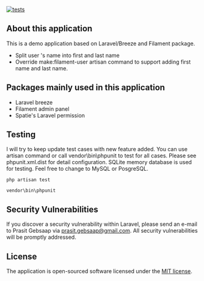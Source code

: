 [![tests](https://github.com/mycoding-academy/laravel-9-breeze-filament-demo/actions/workflows/run_tests.yml/badge.svg?branch=main)](https://github.com/mycoding-academy/laravel-9-breeze-filament-demo/actions/workflows/run_tests.yml)

## About this application
This is a demo application based on Laravel/Breeze and Filament package.

- Split user 's name into first and last name
- Override make:filament-user artisan command to support adding first name and last name.

## Packages mainly used in this application
- Laravel breeze
- Filament admin panel
- Spatie's Laravel permission

## Testing
I will try to keep update test cases with new feature added. You can use artisan command or call vendor\bin\phpunit to test for all cases. Please see phpunit.xml.dist for detail configuration. SQLite memory database is used for testing. Feel free to change to MySQL or PosgreSQL.

```
php artisan test
```

```
vendor\bin\phpunit
```

## Security Vulnerabilities

If you discover a security vulnerability within Laravel, please send an e-mail to Prasit Gebsaap via [prasit.gebsaap@gmail.com](mailto:prasit.gebsaap@gmail.com). All security vulnerabilities will be promptly addressed.

## License

The application is open-sourced software licensed under the [MIT license](https://opensource.org/licenses/MIT).
